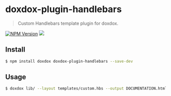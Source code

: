 # doxdox-plugin-handlebars

> Custom Handlebars template plugin for doxdox.

[![NPM Version](http://img.shields.io/npm/v/doxdox-plugin-handlebars.svg?style=flat)](https://www.npmjs.org/package/doxdox-plugin-handlebars)
![](https://img.shields.io/badge/requires%20doxdox-v1.0.0-orange.svg)

## Install

```bash
$ npm install doxdox doxdox-plugin-handlebars --save-dev
```

## Usage

```bash
$ doxdox lib/ --layout templates/custom.hbs --output DOCUMENTATION.html
```
